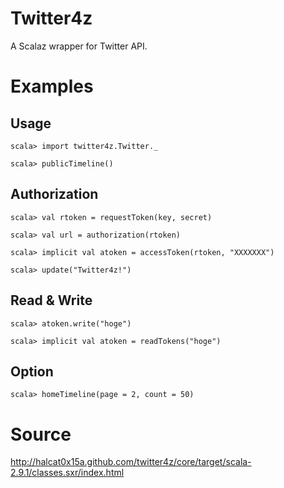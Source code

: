 # Twitter4z

A Scalaz wrapper for Twitter API.

# Examples

## Usage

    scala> import twitter4z.Twitter._

    scala> publicTimeline()

## Authorization

    scala> val rtoken = requestToken(key, secret)
    
    scala> val url = authorization(rtoken)
    
    scala> implicit val atoken = accessToken(rtoken, "XXXXXXX")
    
    scala> update("Twitter4z!")

## Read & Write
    
    scala> atoken.write("hoge")
    
    scala> implicit val atoken = readTokens("hoge")

## Option

    scala> homeTimeline(page = 2, count = 50)

# Source

http://halcat0x15a.github.com/twitter4z/core/target/scala-2.9.1/classes.sxr/index.html
